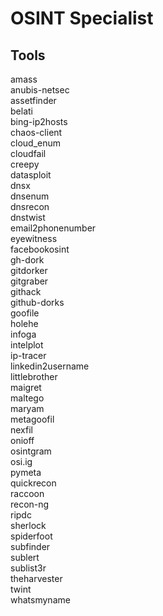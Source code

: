 # OSINT Specialist

## Tools

amass \
anubis-netsec \
assetfinder \
belati \
bing-ip2hosts \
chaos-client \
cloud_enum \
cloudfail \
creepy \
datasploit \
dnsx \
dnsenum \
dnsrecon \
dnstwist \
email2phonenumber \
eyewitness \
facebookosint \
gh-dork \
gitdorker \
gitgraber \
githack \
github-dorks \
goofile \
holehe \
infoga \
intelplot \
ip-tracer \
linkedin2username \
littlebrother \
maigret \
maltego \
maryam \
metagoofil \
nexfil \
onioff \
osintgram \
osi.ig \
pymeta \
quickrecon \
raccoon \
recon-ng \
ripdc \
sherlock \
spiderfoot \
subfinder \
sublert \
sublist3r \
theharvester \
twint \
whatsmyname
